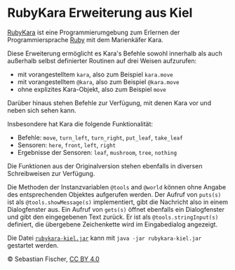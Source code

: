 # RubyKara Erweiterung aus Kiel

[RubyKara] ist eine Programmierumgebung zum Erlernen der
Programmiersprache [Ruby] mit dem Marienkäfer Kara.

[RubyKara]: http://www.swisseduc.ch/informatik/karatojava/rubykara/
[Ruby]: https://www.ruby-lang.org/de/

Diese Erweiterung ermöglicht es Kara's Befehle sowohl innerhalb als
auch außerhalb selbst definierter Routinen auf drei Weisen aufzurufen:

  * mit vorangestelltem `kara`, also zum Beispiel `kara.move`
  * mit vorangestelltem `@kara`, also zum Beispiel `@kara.move`
  * ohne explizites Kara-Objekt, also zum Beispiel `move`

Darüber hinaus stehen Befehle zur Verfügung, mit denen Kara vor und
neben sich sehen kann.

Insbesondere hat Kara die folgende Funktionalität:

  * Befehle: `move`, `turn_left`, `turn_right`, `put_leaf`, `take_leaf`
  * Sensoren: `here`, `front`, `left`, `right`
  * Ergebnisse der Sensoren: `leaf`, `mushroom`, `tree`, `nothing`

Die Funktionen aus der Originalversion stehen ebenfalls in diversen
Schreibweisen zur Verfügung.

Die Methoden der Instanzvariablen `@tools` and `@world` können ohne Angabe des
entsprechenden Objektes aufgerufen werden. Der Aufruf von `puts(s)` ist als
`@tools.showMessage(s)` implementiert, gibt die Nachricht also in einem
Dialogfenster aus. Ein Aufruf von `gets(s)` öffnet ebenfalls ein Dialogfenster
und gibt den eingegebenen Text zurück. Er ist als `@tools.stringInput(s)`
definiert, die übergebene Zeichenkette wird im Eingabedialog angezeigt.

Die Datei [`rubykara-kiel.jar`] kann mit `java -jar rubykara-kiel.jar`
gestartet werden.

[`rubykara-kiel.jar`]: https://github.com/sebfisch/rubykara-kiel/blob/master/rubykara-kiel.jar?raw=true

© Sebastian Fischer, [CC BY 4.0]

[CC BY 4.0]: http://creativecommons.org/licenses/by/4.0/
